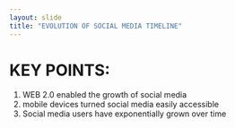 ```yaml
---
layout: slide
title: "EVOLUTION OF SOCIAL MEDIA TIMELINE"
---
```


# KEY POINTS: 
1. WEB 2.0 enabled the growth of social media
2. mobile devices turned social media easily accessible
3. Social media users have exponentially grown over time

